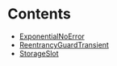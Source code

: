 

# Contents
- [ExponentialNoError](ExponentialNoError.sol\abstract.ExponentialNoError.md)
- [ReentrancyGuardTransient](ReentrancyGuardTransient.sol\abstract.ReentrancyGuardTransient.md)
- [StorageSlot](StorageSlot.sol\library.StorageSlot.md)
